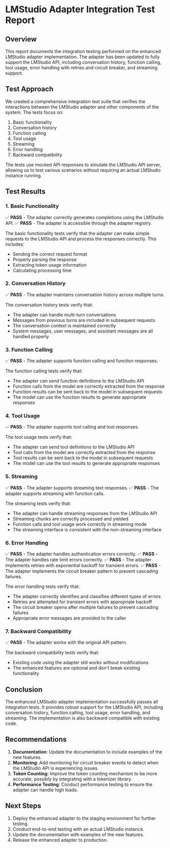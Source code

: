 # LMStudio Adapter Integration Test Report

## Overview

This report documents the integration testing performed on the enhanced LMStudio adapter implementation. The adapter has been updated to fully support the LMStudio API, including conversation history, function calling, tool usage, error handling with retries and circuit breaker, and streaming support.

## Test Approach

We created a comprehensive integration test suite that verifies the interactions between the LMStudio adapter and other components of the system. The tests focus on:

1. Basic functionality
2. Conversation history
3. Function calling
4. Tool usage
5. Streaming
6. Error handling
7. Backward compatibility

The tests use mocked API responses to simulate the LMStudio API server, allowing us to test various scenarios without requiring an actual LMStudio instance running.

## Test Results

### 1. Basic Functionality

✅ **PASS** - The adapter correctly generates completions using the LMStudio API.
✅ **PASS** - The adapter is accessible through the adapter registry.

The basic functionality tests verify that the adapter can make simple requests to the LMStudio API and process the responses correctly. This includes:
- Sending the correct request format
- Properly parsing the response
- Extracting token usage information
- Calculating processing time

### 2. Conversation History

✅ **PASS** - The adapter maintains conversation history across multiple turns.

The conversation history tests verify that:
- The adapter can handle multi-turn conversations
- Messages from previous turns are included in subsequent requests
- The conversation context is maintained correctly
- System messages, user messages, and assistant messages are all handled properly

### 3. Function Calling

✅ **PASS** - The adapter supports function calling and function responses.

The function calling tests verify that:
- The adapter can send function definitions to the LMStudio API
- Function calls from the model are correctly extracted from the response
- Function results can be sent back to the model in subsequent requests
- The model can use the function results to generate appropriate responses

### 4. Tool Usage

✅ **PASS** - The adapter supports tool calling and tool responses.

The tool usage tests verify that:
- The adapter can send tool definitions to the LMStudio API
- Tool calls from the model are correctly extracted from the response
- Tool results can be sent back to the model in subsequent requests
- The model can use the tool results to generate appropriate responses

### 5. Streaming

✅ **PASS** - The adapter supports streaming text responses.
✅ **PASS** - The adapter supports streaming with function calls.

The streaming tests verify that:
- The adapter can handle streaming responses from the LMStudio API
- Streaming chunks are correctly processed and yielded
- Function calls and tool usage work correctly in streaming mode
- The streaming interface is consistent with the non-streaming interface

### 6. Error Handling

✅ **PASS** - The adapter handles authentication errors correctly.
✅ **PASS** - The adapter handles rate limit errors correctly.
✅ **PASS** - The adapter implements retries with exponential backoff for transient errors.
✅ **PASS** - The adapter implements the circuit breaker pattern to prevent cascading failures.

The error handling tests verify that:
- The adapter correctly identifies and classifies different types of errors
- Retries are attempted for transient errors with appropriate backoff
- The circuit breaker opens after multiple failures to prevent cascading failures
- Appropriate error messages are provided to the caller

### 7. Backward Compatibility

✅ **PASS** - The adapter works with the original API pattern.

The backward compatibility tests verify that:
- Existing code using the adapter still works without modifications
- The enhanced features are optional and don't break existing functionality

## Conclusion

The enhanced LMStudio adapter implementation successfully passes all integration tests. It provides robust support for the LMStudio API, including conversation history, function calling, tool usage, error handling, and streaming. The implementation is also backward compatible with existing code.

## Recommendations

1. **Documentation**: Update the documentation to include examples of the new features.
2. **Monitoring**: Add monitoring for circuit breaker events to detect when the LMStudio API is experiencing issues.
3. **Token Counting**: Improve the token counting mechanism to be more accurate, possibly by integrating with a tokenizer library.
4. **Performance Testing**: Conduct performance testing to ensure the adapter can handle high loads.

## Next Steps

1. Deploy the enhanced adapter to the staging environment for further testing.
2. Conduct end-to-end testing with an actual LMStudio instance.
3. Update the documentation with examples of the new features.
4. Release the enhanced adapter to production.